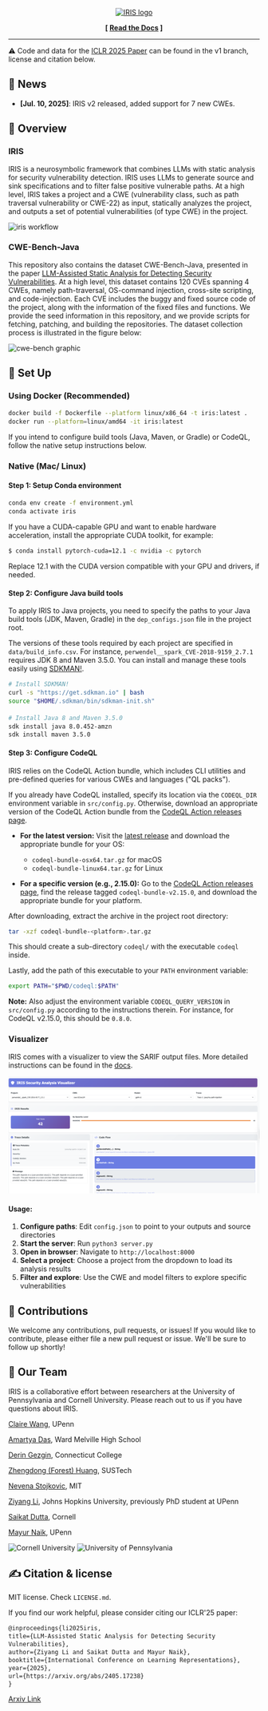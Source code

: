<p align="center">
  <a href="http://iris-sast.github.io/iris">
    <img src="docs/assets/iris_logo.svg" style="height: 20em" alt="IRIS logo" />
  </a>
</p>
<p align="center"><strong>[&nbsp;<a href="https://iris-sast.github.io/iris/">Read the Docs</a>&nbsp;]</strong></p>

---

⚠️ Code and data for the [ICLR 2025 Paper](https://arxiv.org/pdf/2405.17238) can be found in the v1 branch, license and citation below.

## 📰 News
* **[Jul. 10, 2025]**: IRIS v2 released, added support for 7 new CWEs.

## 👋 Overview
### IRIS
IRIS is a neurosymbolic framework that combines LLMs with static analysis for security vulnerability detection. IRIS uses LLMs to generate source and sink specifications and to filter false positive vulnerable paths.
At a high level, IRIS takes a project and a CWE (vulnerability class, such as path traversal vulnerability or CWE-22) as input, statically analyzes the project, and outputs a set of potential vulnerabilities (of type CWE) in the project.

![iris workflow](docs/assets/iris_arch.png)

### CWE-Bench-Java
This repository also contains the dataset CWE-Bench-Java, presented in the paper [LLM-Assisted Static Analysis for Detecting Security Vulnerabilities](https://arxiv.org/abs/2405.17238).
At a high level, this dataset contains 120 CVEs spanning 4 CWEs, namely path-traversal, OS-command injection, cross-site scripting, and code-injection. Each CVE includes the buggy and fixed source code of the project, along with the information of the fixed files and functions. We provide the seed information in this repository, and we provide scripts for fetching, patching, and building the repositories. The dataset collection process is illustrated in the figure below:

![cwe-bench graphic](docs/assets/dataset-collection.png)

## 🚀 Set Up
### Using Docker (Recommended)
```bash
docker build -f Dockerfile --platform linux/x86_64 -t iris:latest .
docker run --platform=linux/amd64 -it iris:latest
```
If you intend to configure build tools (Java, Maven, or Gradle) or CodeQL, follow the native setup instructions below.
### Native (Mac/ Linux)
#### Step 1: Setup Conda environment

```sh
conda env create -f environment.yml
conda activate iris
```

If you have a CUDA-capable GPU and want to enable hardware acceleration, install the appropriate CUDA toolkit, for example:
```bash
$ conda install pytorch-cuda=12.1 -c nvidia -c pytorch
```
Replace 12.1 with the CUDA version compatible with your GPU and drivers, if needed.

#### Step 2: Configure Java build tools

To apply IRIS to Java projects, you need to specify the paths to your Java build tools (JDK, Maven, Gradle) in the `dep_configs.json` file in the project root.

The versions of these tools required by each project are specified in `data/build_info.csv`. For instance, `perwendel__spark_CVE-2018-9159_2.7.1` requires JDK 8 and Maven 3.5.0. You can install and manage these tools easily using [SDKMAN!](https://sdkman.io/).

```sh
# Install SDKMAN!
curl -s "https://get.sdkman.io" | bash
source "$HOME/.sdkman/bin/sdkman-init.sh"

# Install Java 8 and Maven 3.5.0
sdk install java 8.0.452-amzn
sdk install maven 3.5.0
```

#### Step 3: Configure CodeQL

IRIS relies on the CodeQL Action bundle, which includes CLI utilities and pre-defined queries for various CWEs and languages ("QL packs").

If you already have CodeQL installed, specify its location via the `CODEQL_DIR` environment variable in `src/config.py`. Otherwise, download an appropriate version of the CodeQL Action bundle from the [CodeQL Action releases page](https://github.com/github/codeql-action/releases).

- **For the latest version:**
  Visit the [latest release](https://github.com/github/codeql-action/releases/latest) and download the appropriate bundle for your OS:
  - `codeql-bundle-osx64.tar.gz` for macOS
  - `codeql-bundle-linux64.tar.gz` for Linux

- **For a specific version (e.g., 2.15.0):**
  Go to the [CodeQL Action releases page](https://github.com/github/codeql-action/releases), find the release tagged `codeql-bundle-v2.15.0`, and download the appropriate bundle for your platform.

After downloading, extract the archive in the project root directory:

```sh
tar -xzf codeql-bundle-<platform>.tar.gz
```

This should create a sub-directory `codeql/` with the executable `codeql` inside.

Lastly, add the path of this executable to your `PATH` environment variable:

```sh
export PATH="$PWD/codeql:$PATH"
```

**Note:** Also adjust the environment variable `CODEQL_QUERY_VERSION` in `src/config.py` according to the instructions therein. For instance, for CodeQL v2.15.0, this should be `0.8.0`.

### Visualizer

IRIS comes with a visualizer to view the SARIF output files. More detailed instructions can be found in the [docs](https://iris-sast.github.io/iris/features/visualizer.html).

![iris visualizer](docs/assets/visualizer.png)

#### Usage:

1. **Configure paths**: Edit `config.json` to point to your outputs and source directories
2. **Start the server**: Run `python3 server.py`
3. **Open in browser**: Navigate to `http://localhost:8000`
4. **Select a project**: Choose a project from the dropdown to load its analysis results
5. **Filter and explore**: Use the CWE and model filters to explore specific vulnerabilities


## 💫 Contributions
We welcome any contributions, pull requests, or issues!
If you would like to contribute, please either file a new pull request or issue. We'll be sure to follow up shortly!

## 🤝 Our Team

IRIS is a collaborative effort between researchers at the University of Pennsylvania and Cornell University. Please reach out to us if you have questions about IRIS.

[Claire Wang](https://clairewang.net), UPenn

[Amartya Das](https://github.com/IcebladeLabs), Ward Melville High School

[Derin Gezgin](https://deringezgin.github.io/), Connecticut College

[Zhengdong (Forest) Huang](https://github.com/FrostyHec), SUSTech

[Nevena Stojkovic](https://www.linkedin.com/in/nevena-stojkovic-3b7a69335), MIT

[Ziyang Li](https://liby99.github.io), Johns Hopkins University, previously PhD student at UPenn

[Saikat Dutta](https://www.cs.cornell.edu/~saikatd), Cornell

[Mayur Naik](https://www.cis.upenn.edu/~mhnaik), UPenn

<img src="https://github.com/user-attachments/assets/37969a67-a3fd-4b4f-9be4-dfeed28d2b48" width="175" height="175" alt="Cornell University" />

<img src="https://github.com/user-attachments/assets/362abdfb-4ca4-46b2-b003-b185ce4d20af" width="300" height="200" alt="University of Pennsylvania"/>

## ✍️ Citation & license
MIT license. Check `LICENSE.md`.

If you find our work helpful, please consider citing our ICLR'25 paper:

```
@inproceedings{li2025iris,
title={LLM-Assisted Static Analysis for Detecting Security Vulnerabilities},
author={Ziyang Li and Saikat Dutta and Mayur Naik},
booktitle={International Conference on Learning Representations},
year={2025},
url={https://arxiv.org/abs/2405.17238}
}
```
[Arxiv Link](https://arxiv.org/abs/2405.17238)
